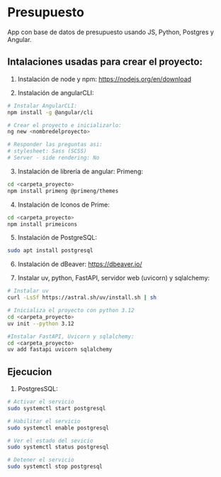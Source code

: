 # Presupuesto
App con base de datos de presupuesto usando JS, Python, Postgres y Angular.

## Intalaciones usadas para crear el proyecto:
1. Instalación de node y npm:
https://nodejs.org/en/download

2. Instalación de angularCLI: 
``` bash 
# Instalar AngularCLI:
npm install -g @angular/cli 

# Crear el proyecto e inicializarlo:
ng new <nombredelproyecto>

# Responder las preguntas asi:
# stylesheet: Sass (SCSS) 
# Server - side rendering: No
```

3. Instalación de librería de angular: Primeng: 
``` bash
cd <carpeta_proyecto>
npm install primeng @primeng/themes
```

4. Instalación de Iconos de Prime: 
``` bash
cd <carpeta_proyecto>
npm install primeicons
```

5. Instalación de PostgreSQL:

```bash
sudo apt install postgresql
```

6. Instalación de dBeaver:
https://dbeaver.io/

7. Instalar uv, python, FastAPI, servidor web (uvicorn) y sqlalchemy: 
```bash
# Instalar uv
curl -LsSf https://astral.sh/uv/install.sh | sh 

# Inicializa el proyecto con python 3.12
cd <carpeta_proyecto> 
uv init --python 3.12

#Instalar FastAPI, Uvicorn y sqlalchemy:
cd <carpeta_proyecto> 
uv add fastapi uvicorn sqlalchemy
```

## Ejecucion

1. PostgresSQL:
```bash
# Activar el servicio
sudo systemctl start postgresql

# Habilitar el servicio
sudo systemctl enable postgresql 

# Ver el estado del sevicio
sudo systemctl status postgresql

# Detener el servicio
sudo systemctl stop postgresql 
```



